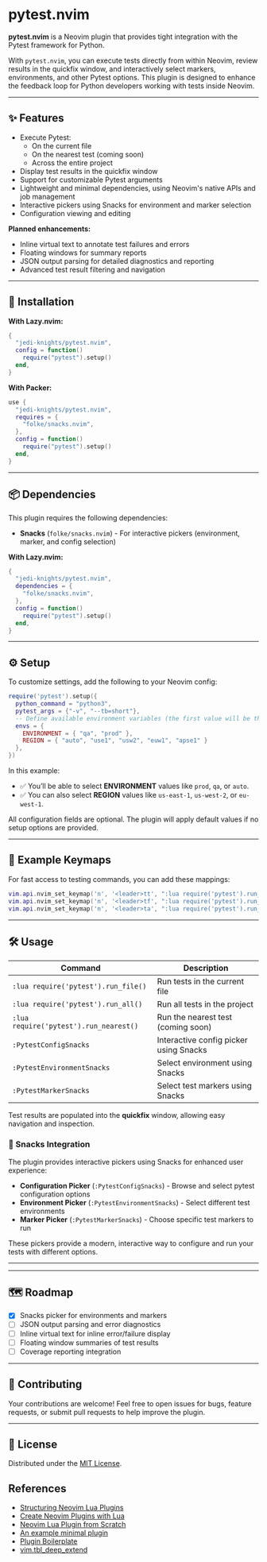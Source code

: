 # pytest.nvim

**pytest.nvim** is a Neovim plugin that provides tight integration with the Pytest framework for Python.

With `pytest.nvim`, you can execute tests directly from within Neovim, review results in the quickfix window, and interactively select markers, environments, and other Pytest options. This plugin is designed to enhance the feedback loop for Python developers working with tests inside Neovim.

---

## ✨ Features

- Execute Pytest:
  - On the current file
  - On the nearest test (coming soon)
  - Across the entire project
- Display test results in the quickfix window
- Support for customizable Pytest arguments
- Lightweight and minimal dependencies, using Neovim's native APIs and job management
- Interactive pickers using Snacks for environment and marker selection
- Configuration viewing and editing

**Planned enhancements:**

- Inline virtual text to annotate test failures and errors
- Floating windows for summary reports
- JSON output parsing for detailed diagnostics and reporting
- Advanced test result filtering and navigation

---

## 🚀 Installation

**With Lazy.nvim:**

```lua
{
  "jedi-knights/pytest.nvim",
  config = function()
    require("pytest").setup()
  end,
}
```

**With Packer:**

```lua
use {
  "jedi-knights/pytest.nvim",
  requires = {
    "folke/snacks.nvim",
  },
  config = function()
    require("pytest").setup()
  end,
}
```

---
## 📦 Dependencies

This plugin requires the following dependencies:

- **Snacks** (`folke/snacks.nvim`) - For interactive pickers (environment, marker, and config selection)

**With Lazy.nvim:**

```lua
{
  "jedi-knights/pytest.nvim",
  dependencies = {
    "folke/snacks.nvim",
  },
  config = function()
    require("pytest").setup()
  end,
}
```

---
## ⚙️ Setup

To customize settings, add the following to your Neovim config:

```lua
require('pytest').setup({
  python_command = "python3",
  pytest_args = {"-v", "--tb=short"},
  -- Define available environment variables (the first value will be the default)
  envs = {
    ENVIRONMENT = { "qa", "prod" },
    REGION = { "auto", "use1", "usw2", "euw1", "apse1" }
  },
})
```

In this example:
- ✅ You’ll be able to select **ENVIRONMENT** values like `prod`, `qa`, or `auto`.
- ✅ You can also select **REGION** values like `us-east-1`, `us-west-2`, or `eu-west-1`.

All configuration fields are optional. The plugin will apply default values if no setup options are provided.

---

## 🔑 Example Keymaps

For fast access to testing commands, you can add these mappings:

```lua
vim.api.nvim_set_keymap('n', '<leader>tt', ":lua require('pytest').run_nearest()<CR>", { noremap = true, silent = true })
vim.api.nvim_set_keymap('n', '<leader>tf', ":lua require('pytest').run_file()<CR>", { noremap = true, silent = true })
vim.api.nvim_set_keymap('n', '<leader>ta', ":lua require('pytest').run_all()<CR>", { noremap = true, silent = true })
```

---

## 🛠 Usage

| Command                                  | Description                           |
|------------------------------------------|---------------------------------------|
| `:lua require('pytest').run_file()`      | Run tests in the current file         |
| `:lua require('pytest').run_all()`       | Run all tests in the project          |
| `:lua require('pytest').run_nearest()`   | Run the nearest test (coming soon)    |
| `:PytestConfigSnacks`                    | Interactive config picker using Snacks |
| `:PytestEnvironmentSnacks`               | Select environment using Snacks       |
| `:PytestMarkerSnacks`                    | Select test markers using Snacks      |

Test results are populated into the **quickfix** window, allowing easy navigation and inspection.

### 🍿 Snacks Integration

The plugin provides interactive pickers using Snacks for enhanced user experience:

- **Configuration Picker** (`:PytestConfigSnacks`) - Browse and select pytest configuration options
- **Environment Picker** (`:PytestEnvironmentSnacks`) - Select different test environments
- **Marker Picker** (`:PytestMarkerSnacks`) - Choose specific test markers to run

These pickers provide a modern, interactive way to configure and run your tests with different options.

---




---

## 🗺 Roadmap

- [x] Snacks picker for environments and markers
- [ ] JSON output parsing and error diagnostics
- [ ] Inline virtual text for inline error/failure display
- [ ] Floating window summaries of test results
- [ ] Coverage reporting integration

---

## 💬 Contributing

Your contributions are welcome! Feel free to open issues for bugs, feature requests, or submit pull requests to help improve the plugin.

---

## 📜 License

Distributed under the [MIT License](LICENSE).

## References

- [Structuring Neovim Lua Plugins](https://zignar.net/2022/11/06/structuring-neovim-lua-plugins/)
- [Create Neovim Plugins with Lua](http://youtube.com/watch?v=wkxtHV1hzEY)
- [Neovim Lua Plugin from Scratch](https://www.youtube.com/watch?v=n4Lp4cV8YR0)
- [An example minimal plugin](https://github.com/lewis6991/spaceless.nvim)
- [Plugin Boilerplate](https://github.com/shortcuts/neovim-plugin-boilerplate)
- [vim.tbl_deep_extend](https://neovim.io/doc/user/lua.html#vim.tbl_deep_extend%28%29)

